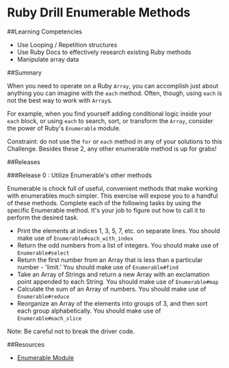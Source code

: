 # Ruby Drill Enumerable Methods

##Learning Competencies

* Use Looping / Repetition structures
* Use Ruby Docs to effectively research existing Ruby methods
* Manipulate array data

##Summary

When you need to operate on a Ruby `Array`, you can accomplish just about anything you can imagine with the `each` method. Often, though, using `each` is not the best way to work with `Array`s.

For example, when you find yourself adding conditional logic inside your `each` block, or using `each` to search, sort, or transform the `Array`, consider the power of Ruby's `Enumerable` module.

Constraint: do not use the `for` or `each` method in any of your solutions to this Challenge. Besides these 2, any other enumerable method is up for grabs!

##Releases

###Release 0 : Utilize Enumerable's other methods

Enumerable is chock full of useful, convenient methods that make working with enumerables much simpler. This exercise will expose you to a handful of these methods. Complete each of the following tasks by using the specific Enumerable method. It's your job to figure out how to call it to perform the desired task.

* Print the elements at indices 1, 3, 5, 7, etc. on separate lines. You should make use of `Enumerable#each_with_index`
* Return the odd numbers from a list of integers. You should make use of `Enumerable#select`
* Return the first number from an Array that is less than a particular number - 'limit.' You should make use of `Enumerable#find`
* Take an Array of Strings and return a new Array with an exclamation point appended to each String. You should make use of `Enumerable#map`
* Calculate the sum of an Array of numbers. You should make use of `Enumerable#reduce`
* Reorganize an Array of the elements into groups of 3, and then sort each group alphabetically. You should make use of `Enumerable#each_slice`


Note: Be careful not to break the driver code.

<!-- ##Optimize Your Learning -->

##Resources

* [Enumerable Module](http://ruby-doc.org/core-2.1.0/Enumerable.html)